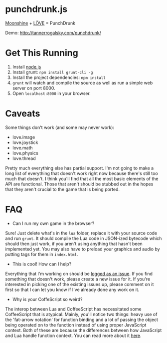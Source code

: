 punchdrunk.js
================

[Moonshine](http://moonshinejs.org/) + [LÖVE](http://love2d.org/) = PunchDrunk

Demo: http://tannerrogalsky.com/punchdrunk/

# Get This Running

1. Install [node.js](http://nodejs.org/)
2. Install grunt: `npm install grunt-cli -g`
3. Install the project dependencies: `npm install`
4. `grunt` will watch and compile the source as well as run a simple web server on port 8000.
5. Open `localhost:8000` in your browser.

# Caveats

Some things don't work (and some may never work):
- love.image
- love.joystick
- love.math
- love.physics
- love.thread

Pretty much everything else has partial support. I'm not going to make a long list of everything that doesn't work right now because there's still too much that doesn't. I think you'll find that all the most basic elements of the API are functional. Those that aren't should be stubbed out in the hopes that they aren't crucial to the game that is being ported.

# FAQ

- Can I run my own game in the browser?

Sure! Just delete what's in the `lua` folder, replace it with your source code and run `grunt`. It should compile the Lua code in JSON-ized bytecode which should then just work, if you aren't using anything that hasn't been implemented yet. You may also have to preload your graphics and audio by putting tags for them in `index.html`.

- This is cool! How can I help?

Everything that I'm working on should be [logged as an issue](https://github.com/TannerRogalsky/punchdrunk/issues). If you find something that doesn't work, please create a new issue for it. If you're interested in picking one of the existing issues up, please comment on it first so that I can let you know if I've already done any work on it.

- Why is your CoffeScript so weird?

The interop between Lua and CoffeeScript has necessitated some CoffeeScript that is atypical. Mainly, you'll notice two things: heavy use of the 'fat-arrow notation' for function binding and a lot of passing the object being operated on to the function instead of using proper JavaScript context. Both of these are because the differences between how JavaScript and Lua handle function context. You can read more about it [here](https://github.com/gamesys/moonshine/issues/12).
